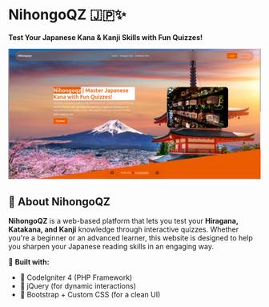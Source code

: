 # NihongoQZ 🇯🇵✨  
**Test Your Japanese Kana & Kanji Skills with Fun Quizzes!**  

![NihongoQZ Screenshot](./img-web-preview/home-preview.png)  

## 📌 About NihongoQZ  
**NihongoQZ** is a web-based platform that lets you test your **Hiragana, Katakana, and Kanji** knowledge through interactive quizzes. Whether you're a beginner or an advanced learner, this website is designed to help you sharpen your Japanese reading skills in an engaging way.  

🚀 **Built with:**  
- 🔹 CodeIgniter 4 (PHP Framework)  
- 🔹 jQuery (for dynamic interactions)  
- 🔹 Bootstrap + Custom CSS (for a clean UI)  
